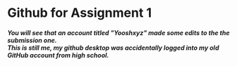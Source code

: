 # Github for Assignment 1

##### You will see that an account titled "Yooshxyz" made some edits to the the submission one. <br> This is still me, my github desktop was accidentally logged into my old GitHub account from high school. 